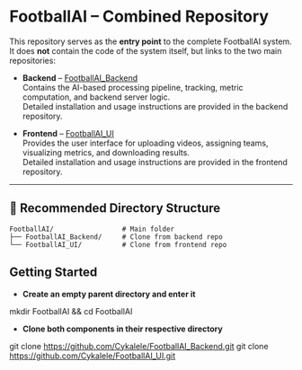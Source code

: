 # FootballAI – Combined Repository

This repository serves as the **entry point** to the complete FootballAI system.  
It does **not** contain the code of the system itself, but links to the two main repositories:

- **Backend** – [FootballAI_Backend](https://github.com/Cykalele/FootballAI_Backend)  
  Contains the AI-based processing pipeline, tracking, metric computation, and backend server logic.  
  Detailed installation and usage instructions are provided in the backend repository.

- **Frontend** – [FootballAI_UI](https://github.com/Cykalele/FootballAI_UI)  
  Provides the user interface for uploading videos, assigning teams, visualizing metrics, and downloading results.  
  Detailed installation and usage instructions are provided in the frontend repository.

---

## 📂 Recommended Directory Structure

```plaintext
FootballAI/                 # Main folder
├── FootballAI_Backend/     # Clone from backend repo
└── FootballAI_UI/          # Clone from frontend repo
```


## Getting Started

- **Create an empty parent directory and enter it**
  
mkdir FootballAI && cd FootballAI

- **Clone both components in their respective directory**

git clone https://github.com/Cykalele/FootballAI_Backend.git
git clone https://github.com/Cykalele/FootballAI_UI.git



